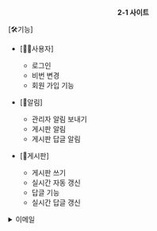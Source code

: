 <p align="center">
    <strong>2-1 사이트</strong>
</p>

[🛠️기능]
- [🙍‍♂️사용자]
    - 로그인
    - 비번 변경
    - 회원 가입 기능

- [🔔알림]
    - 관리자 알림 보내기
    - 게시판 알림
    - 게시판 답글 알림

- [📜게시판]
    - 게시판 쓰기
    - 실시간 자동 갱신
    - 답글 기능
    - 실시간 답글 갱신

<details>
    <summary>
        이메일
    </summary>
    <a href="https://matilto:palanghwi@gmail.com">
        <img src="https://img.shields.io/badge/Gmail-F051385?style=flat-square&logo=Gmail&logoColor=white"/>
    </a>
</details>